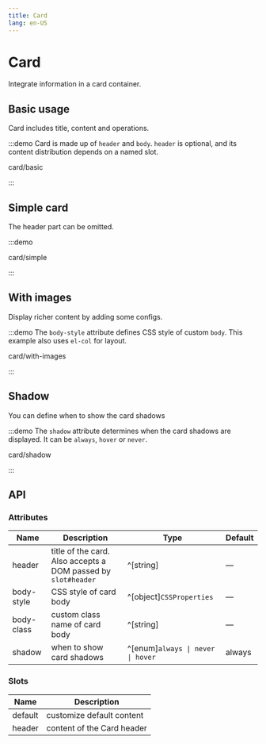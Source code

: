 ```yaml
---
title: Card
lang: en-US
---
```


# Card

Integrate information in a card container.

## Basic usage

Card includes title, content and operations.

:::demo Card is made up of `header` and `body`. `header` is optional, and its content distribution depends on a named slot.

card/basic

:::

## Simple card

The header part can be omitted.

:::demo

card/simple

:::

## With images

Display richer content by adding some configs.

:::demo The `body-style` attribute defines CSS style of custom `body`. This example also uses `el-col` for layout.

card/with-images

:::

## Shadow

You can define when to show the card shadows

:::demo The `shadow` attribute determines when the card shadows are displayed. It can be `always`, `hover` or `never`.

card/shadow

:::

## API

### Attributes

| Name       | Description                                                   | Type                              | Default |
| ---------- | ------------------------------------------------------------- | --------------------------------- | ------- |
| header     | title of the card. Also accepts a DOM passed by `slot#header` | ^[string]                         | —       |
| body-style | CSS style of card body                                        | ^[object]`CSSProperties`          | —       |
| body-class | custom class name of card body                                | ^[string]                         | —       |
| shadow     | when to show card shadows                                     | ^[enum]`always \| never \| hover` | always  |

### Slots

| Name    | Description                |
| ------- | -------------------------- |
| default | customize default content  |
| header  | content of the Card header |
